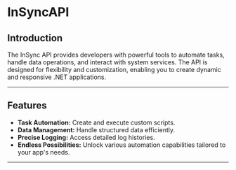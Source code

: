 # InSyncAPI

## Introduction
The InSync API provides developers with powerful tools to automate tasks, handle data operations, and interact with system services. The API is designed for flexibility and customization, enabling you to create dynamic and responsive .NET applications.

---

## Features
- **Task Automation:** Create and execute custom scripts.
- **Data Management:** Handle structured data efficiently.
- **Precise Logging:** Access detailed log histories.
- **Endless Possibilities:** Unlock various automation capabilities tailored to your app's needs.

---
